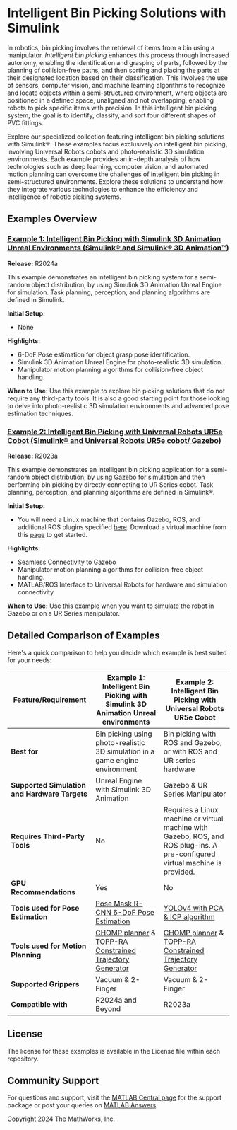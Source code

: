 # Intelligent Bin Picking Solutions with Simulink

In robotics, bin picking involves the retrieval of items from a bin using a manipulator. *Intelligent bin picking* enhances this process through increased autonomy, enabling the identification and grasping of parts, followed by the planning of collision-free paths, and then sorting and placing the parts at their designated location based on their classification. This involves the use of sensors, computer vision, and machine learning algorithms to recognize and locate objects within a semi-structured environment, where objects are positioned in a defined space, unaligned and not overlapping, enabling robots to pick specific items with precision. In this intelligent bin picking system, the goal is to identify, classify, and sort four different shapes of PVC fittings.

Explore our specialized collection featuring intelligent bin picking solutions with Simulink®. These examples focus exclusively on intelligent bin picking, involving Universal Robots cobots and photo-realistic 3D simulation environments. Each example provides an in-depth analysis of how technologies such as deep learning, computer vision, and automated motion planning can overcome the challenges of intelligent bin picking in semi-structured environments. Explore these solutions to understand how they integrate various technologies to enhance the efficiency and intelligence of robotic picking systems.

## Examples Overview

### [Example 1: Intelligent Bin Picking with Simulink 3D Animation Unreal Environments (Simulink® and Simulink® 3D Animation™)](example1-sim3D)

**Release:** R2024a

This example demonstrates an intelligent bin picking system for a semi-random object distribution, by using Simulink 3D Animation Unreal Engine for simulation. Task planning, perception, and planning algorithms are defined in Simulink.

**Initial Setup:** 
- None

**Highlights:**
- 6-DoF Pose estimation for object grasp pose identification.
- Simulink 3D Animation Unreal Engine for photo-realistic 3D simulation.
- Manipulator motion planning algorithms for collision-free object handling.

**When to Use:** Use this example to explore bin picking solutions that do not require any third-party tools. It is also a good starting point for those looking to delve into photo-realistic 3D simulation environments and advanced pose estimation techniques.


### [Example 2: Intelligent Bin Picking with Universal Robots UR5e Cobot (Simulink® and Universal Robots UR5e cobot/ Gazebo)](example2-urCobot-gazebo)

**Release:** R2023a

This example demonstrates an intelligent bin picking application for a semi-random object distribution, by using Gazebo for simulation and then performing bin picking by directly connecting to UR Series cobot. Task planning, perception, and planning algorithms are defined in Simulink®. 

**Initial Setup:** 
- You will need a Linux machine that contains Gazebo, ROS, and additional ROS plugins specified [here](https://insidelabs-git.mathworks.com/adityas/intelligent-bin-picking-example-with-simulink/-/tree/main/example2-%20urCobot-gazebo?ref_type=heads#installation). Download a virtual machine from this [page](https://in.mathworks.com/help/ros/ug/get-started-with-gazebo-and-a-simulated-turtlebot.html) to get started.

**Highlights:**
- Seamless Connectivity to Gazebo
- Manipulator motion planning algorithms for collision-free object handling.
- MATLAB/ROS Interface to Universal Robots for hardware and simulation connectivity

**When to Use:**  Use this example when you want to simulate the robot in Gazebo or on a UR Series manipulator. 


## Detailed Comparison of Examples

Here's a quick comparison to help you decide which example is best suited for your needs:

| Feature/Requirement        | Example 1: Intelligent Bin Picking with Simulink 3D Animation Unreal environments | Example 2: Intelligent Bin Picking with Universal Robots UR5e Cobot |
|----------------------------|---------------------------------------|------------------------------|
| **Best for**            | Bin picking using photo-realistic 3D simulation in a game engine environment | Bin picking with ROS and Gazebo, or with ROS and UR series hardware                  |
| **Supported Simulation and Hardware Targets**                | Unreal Engine with Simulink 3D Animation                            | Gazebo & UR Series Manipulator                  |
| **Requires Third-Party Tools**          | No | Requires a Linux machine or virtual machine with Gazebo, ROS, and ROS plug-ins. A pre-configured virtual machine is provided. |
| **GPU Recommendations**        | Yes                                | No                       |
| **Tools used for Pose Estimation**        | [Pose Mask R-CNN 6-DoF Pose Estimation](https://in.mathworks.com/help/vision/ug/example-PoseEstimationForBinPickingUsingDeepLearningExample.html)                                | [YOLOv4 with PCA & ICP algorithm](https://in.mathworks.com/help/robotics/urseries/ug/simulink-intelligent-bin-pick-pvc-ur5e-example.html#SimulinkIntelligentBinPickUR5ePVCExample-3)                  |
| **Tools used for Motion Planning**        | [CHOMP planner](https://www.mathworks.com/help/robotics/ref/manipulatorchomp.html) & [TOPP-RA Constrained Trajectory Generator](https://in.mathworks.com/help/robotics/ref/contopptraj.html)                                | [CHOMP planner](https://www.mathworks.com/help/robotics/ref/manipulatorchomp.html)  & [TOPP-RA Constrained Trajectory Generator](https://in.mathworks.com/help/robotics/ref/contopptraj.html)                     |
| **Supported Grippers**        | Vacuum & 2-Finger	                                | Vacuum & 2-Finger	                       |
| **Compatible with**        | R2024a and Beyond                                | R2023a                       |


## License

The license for these examples is available in the License file within each repository.

## Community Support

For questions and support, visit the [MATLAB Central page](https://in.mathworks.com/matlabcentral/fileexchange/128699-intelligent-bin-picking-with-simulink-for-ur5e-cobot) for the support package or post your queries on [MATLAB Answers](https://in.mathworks.com/matlabcentral/answers/index).

Copyright 2024 The MathWorks, Inc.
